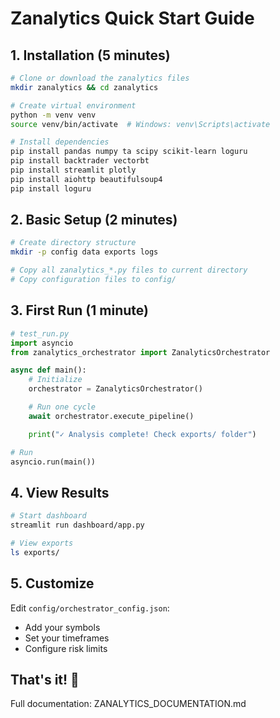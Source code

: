 # Zanalytics Quick Start Guide

## 1. Installation (5 minutes)

```bash
# Clone or download the zanalytics files
mkdir zanalytics && cd zanalytics

# Create virtual environment
python -m venv venv
source venv/bin/activate  # Windows: venv\Scripts\activate

# Install dependencies
pip install pandas numpy ta scipy scikit-learn loguru
pip install backtrader vectorbt
pip install streamlit plotly
pip install aiohttp beautifulsoup4
pip install loguru
```

## 2. Basic Setup (2 minutes)

```bash
# Create directory structure
mkdir -p config data exports logs

# Copy all zanalytics_*.py files to current directory
# Copy configuration files to config/
```

## 3. First Run (1 minute)

```python
# test_run.py
import asyncio
from zanalytics_orchestrator import ZanalyticsOrchestrator

async def main():
    # Initialize
    orchestrator = ZanalyticsOrchestrator()

    # Run one cycle
    await orchestrator.execute_pipeline()

    print("✓ Analysis complete! Check exports/ folder")

# Run
asyncio.run(main())
```

## 4. View Results

```bash
# Start dashboard
streamlit run dashboard/app.py

# View exports
ls exports/
```

## 5. Customize

Edit `config/orchestrator_config.json`:
- Add your symbols
- Set your timeframes
- Configure risk limits

## That's it! 🚀

Full documentation: ZANALYTICS_DOCUMENTATION.md
